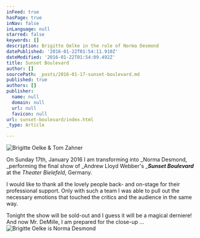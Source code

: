 ```yaml
---
inFeed: true
hasPage: true
inNav: false
inLanguage: null
starred: false
keywords: []
description: Brigitte Oelke in the role of Norma Desmond
datePublished: '2016-01-22T01:54:11.910Z'
dateModified: '2016-01-22T01:54:09.492Z'
title: Sunset Boulevard
author: []
sourcePath: _posts/2016-01-17-sunset-boulevard.md
published: true
authors: []
publisher:
  name: null
  domain: null
  url: null
  favicon: null
url: sunset-boulevard/index.html
_type: Article

---
```

![Brigitte Oelke & Tom Zahner](https://the-grid-user-content.s3-us-west-2.amazonaws.com/b08248d3-2211-4eb9-b280-325bce74f5c0.jpg)

On Sunday 17th, January 2016 I am transforming into _Norma Desmond, _performing the final show of _Andrew Lloyd Webber's __**Sunset Boulevard**_ at the _Theater Bielefeld_, Germany. 

I would like to thank all the lovely people back- and on-stage for their professional support. Only with such a team I was able to pull out the necessary emotions that touched the critics and the audience in the same way.

Tonight the show will be sold-out and I guess it will be a magical derniere! And now Mr. DeMille, I am prepared for the close-up ...
![Brigitte Oelke is Norma Desmond](https://s3-us-west-2.amazonaws.com/the-grid-img/p/935809953907e452260b6cbaff6ba1cf170c4701.jpg)